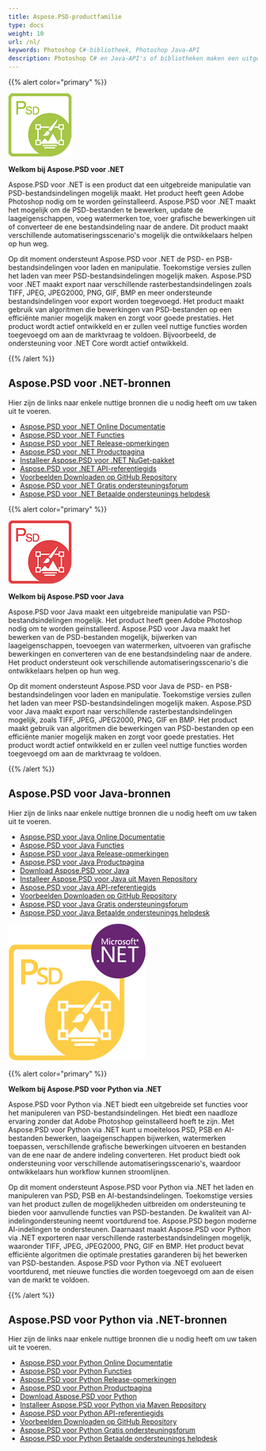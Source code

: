 ```yaml
---
title: Aspose.PSD-productfamilie
type: docs
weight: 10
url: /nl/
keywords: Photoshop C#-bibliotheek, Photoshop Java-API
description: Photoshop C# en Java-API's of bibliotheken maken een uitgebreide manipulatie van PSD-bestandsindelingen mogelijk. De producten hebben geen Adobe Photoshop nodig om te worden geïnstalleerd en ondersteunen PSD- en PSB-bestandsindelingen voor het laden, manipuleren en converteren naar verschillende rasterbestandsindelingen zoals TIFF, JPEG, JPEG2000, PNG, GIF en BMP.
---
```


{{% alert color="primary" %}}

**![Aspose.PSD voor .NET Product Logo](home_1.png)**

**Welkom bij Aspose.PSD voor .NET**

Aspose.PSD voor .NET is een product dat een uitgebreide manipulatie van PSD-bestandsindelingen mogelijk maakt. Het product heeft geen Adobe Photoshop nodig om te worden geïnstalleerd. Aspose.PSD voor .NET maakt het mogelijk om de PSD-bestanden te bewerken, update de laageigenschappen, voeg watermerken toe, voer grafische bewerkingen uit of converteer de ene bestandsindeling naar de andere. Dit product maakt verschillende automatiseringsscenario's mogelijk die ontwikkelaars helpen op hun weg.

Op dit moment ondersteunt Aspose.PSD voor .NET de PSD- en PSB-bestandsindelingen voor laden en manipulatie. Toekomstige versies zullen het laden van meer PSD-bestandsindelingen mogelijk maken. Aspose.PSD voor .NET maakt export naar verschillende rasterbestandsindelingen zoals TIFF, JPEG, JPEG2000, PNG, GIF, BMP en meer ondersteunde bestandsindelingen voor export worden toegevoegd. Het product maakt gebruik van algoritmen die bewerkingen van PSD-bestanden op een efficiënte manier mogelijk maken en zorgt voor goede prestaties. Het product wordt actief ontwikkeld en er zullen veel nuttige functies worden toegevoegd om aan de marktvraag te voldoen. Bijvoorbeeld, de ondersteuning voor .NET Core wordt actief ontwikkeld.

{{% /alert %}}

## **Aspose.PSD voor .NET-bronnen**

Hier zijn de links naar enkele nuttige bronnen die u nodig heeft om uw taken uit te voeren.

- [Aspose.PSD voor .NET Online Documentatie](/psd/nl/net/)
- [Aspose.PSD voor .NET Functies](/psd/nl/net/features/)
- [Aspose.PSD voor .NET Release-opmerkingen](/psd/nl/net/release-notes/)
- [Aspose.PSD voor .NET Productpagina](https://products.aspose.com/psd/net)
- [Installeer Aspose.PSD voor .NET NuGet-pakket](https://www.nuget.org/packages/Aspose.PSD/)
- [Aspose.PSD voor .NET API-referentiegids](https://reference.aspose.com/net/psd)
- [Voorbeelden Downloaden op GitHub Repository](https://github.com/aspose-psd/Aspose.PSD-for-.NET)
- [Aspose.PSD voor .NET Gratis ondersteuningsforum](https://forum.aspose.com/c/psd)
- [Aspose.PSD voor .NET Betaalde ondersteunings helpdesk](https://helpdesk.aspose.com/)

{{% alert color="primary" %}}

**![Aspose.PSD voor Java Product Logo](aspose-psd-for-java-home_1.png)**

**Welkom bij Aspose.PSD voor Java**

Aspose.PSD voor Java maakt een uitgebreide manipulatie van PSD-bestandsindelingen mogelijk. Het product heeft geen Adobe Photoshop nodig om te worden geïnstalleerd. Aspose.PSD voor Java maakt het bewerken van de PSD-bestanden mogelijk, bijwerken van laageigenschappen, toevoegen van watermerken, uitvoeren van grafische bewerkingen en converteren van de ene bestandsindeling naar de andere. Het product ondersteunt ook verschillende automatiseringsscenario's die ontwikkelaars helpen op hun weg.

Op dit moment ondersteunt Aspose.PSD voor Java de PSD- en PSB-bestandsindelingen voor laden en manipulatie. Toekomstige versies zullen het laden van meer PSD-bestandsindelingen mogelijk maken. Aspose.PSD voor Java maakt export naar verschillende rasterbestandsindelingen mogelijk, zoals TIFF, JPEG, JPEG2000, PNG, GIF en BMP. Het product maakt gebruik van algoritmen die bewerkingen van PSD-bestanden op een efficiënte manier mogelijk maken en zorgt voor goede prestaties. Het product wordt actief ontwikkeld en er zullen veel nuttige functies worden toegevoegd om aan de marktvraag te voldoen.

{{% /alert %}}

## **Aspose.PSD voor Java-bronnen**

Hier zijn de links naar enkele nuttige bronnen die u nodig heeft om uw taken uit te voeren.

- [Aspose.PSD voor Java Online Documentatie](/psd/nl/java/)
- [Aspose.PSD voor Java Functies](/psd/nl/java/features/)
- [Aspose.PSD voor Java Release-opmerkingen](/psd/nl/java/release-notes/)
- [Aspose.PSD voor Java Productpagina](https://products.aspose.com/psd/java)
- [Download Aspose.PSD voor Java](https://repository.aspose.com/webapp/#/artifacts/browse/tree/General/repo/com/aspose/aspose-psd)
- [Installeer Aspose.PSD voor Java uit Maven Repository](/psd/nl/java/installation/)
- [Aspose.PSD voor Java API-referentiegids](https://reference.aspose.com/java/psd)
- [Voorbeelden Downloaden op GitHub Repository](https://github.com/aspose-psd/Aspose.PSD-for-Java)
- [Aspose.PSD voor Java Gratis ondersteuningsforum](https://forum.aspose.com/c/psd)
- [Aspose.PSD voor Java Betaalde ondersteunings helpdesk](https://helpdesk.aspose.com/)

![Aspose.PSD voor Python via .NET Product Logo](aspose-psd-for-python-home_1.png)

{{% alert color="primary" %}}

**Welkom bij Aspose.PSD voor Python via .NET**

Aspose.PSD voor Python via .NET biedt een uitgebreide set functies voor het manipuleren van PSD-bestandsindelingen. Het biedt een naadloze ervaring zonder dat Adobe Photoshop geïnstalleerd hoeft te zijn. Met Aspose.PSD voor Python via .NET kunt u moeiteloos PSD, PSB en AI-bestanden bewerken, laageigenschappen bijwerken, watermerken toepassen, verschillende grafische bewerkingen uitvoeren en bestanden van de ene naar de andere indeling converteren. Het product biedt ook ondersteuning voor verschillende automatiseringsscenario's, waardoor ontwikkelaars hun workflow kunnen stroomlijnen.

Op dit moment ondersteunt Aspose.PSD voor Python via .NET het laden en manipuleren van PSD, PSB en AI-bestandsindelingen. Toekomstige versies van het product zullen de mogelijkheden uitbreiden om ondersteuning te bieden voor aanvullende functies van PSD-bestanden. De kwaliteit van AI-indelingondersteuning neemt voortdurend toe. Aspose.PSD begon moderne AI-indelingen te ondersteunen. Daarnaast maakt Aspose.PSD voor Python via .NET exporteren naar verschillende rasterbestandsindelingen mogelijk, waaronder TIFF, JPEG, JPEG2000, PNG, GIF en BMP. Het product bevat efficiënte algoritmen die optimale prestaties garanderen bij het bewerken van PSD-bestanden. Aspose.PSD voor Python via .NET evolueert voortdurend, met nieuwe functies die worden toegevoegd om aan de eisen van de markt te voldoen.

{{% /alert %}}

## **Aspose.PSD voor Python via .NET-bronnen**

Hier zijn de links naar enkele nuttige bronnen die u nodig heeft om uw taken uit te voeren.

- [Aspose.PSD voor Python Online Documentatie](/psd/nl/python-net/)
- [Aspose.PSD voor Python Functies](/psd/nl/python-net/features/)
- [Aspose.PSD voor Python Release-opmerkingen](/psd/nl/python-net/release-notes/)
- [Aspose.PSD voor Python Productpagina](https://products.aspose.com/psd/python-net)
- [Download Aspose.PSD voor Python](https://repository.aspose.com/webapp/#/artifacts/browse/tree/General/repo/com/aspose/aspose-psd)
- [Installeer Aspose.PSD voor Python via Maven Repository](/psd/nl/python-net/installation/)
- [Aspose.PSD voor Python API-referentiegids](https://reference.aspose.com/python-net/psd)
- [Voorbeelden Downloaden op GitHub Repository](https://github.com/aspose-psd/Aspose.PSD-for-Python-Net)
- [Aspose.PSD voor Python Gratis ondersteuningsforum](https://forum.aspose.com/c/psd)
- [Aspose.PSD voor Python Betaalde ondersteunings helpdesk](https://helpdesk.aspose.com/)

